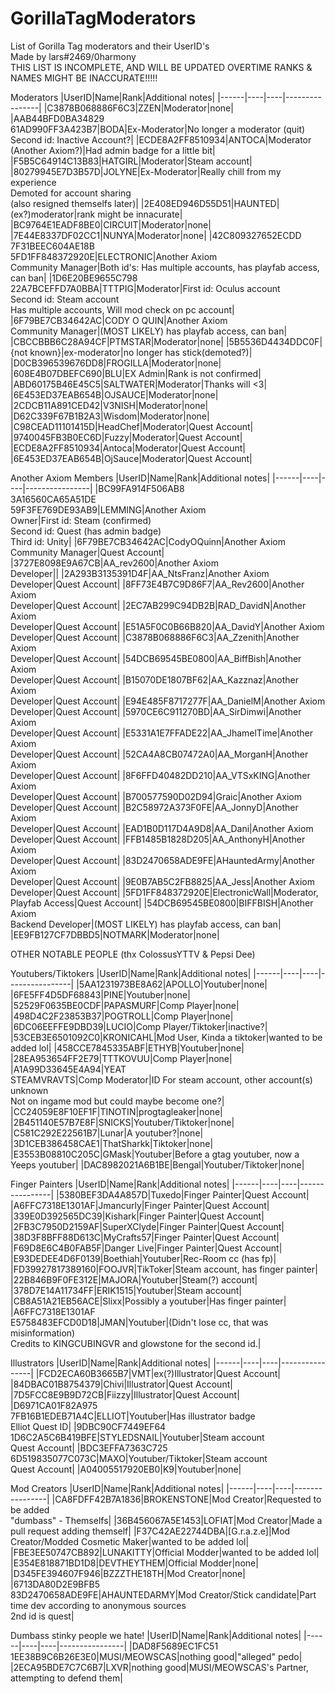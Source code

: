 # GorillaTagModerators
List of Gorilla Tag moderators and their UserID's<br />
Made by lars#2469/0harmony<br />
THIS LIST IS INCOMPLETE, AND WILL BE UPDATED OVERTIME
RANKS & NAMES MIGHT BE INACCURATE!!!!!

Moderators
|UserID|Name|Rank|Additional notes|
|------|----|----|----------------|
|C3878B068886F6C3|ZZEN|Moderator|none|
|AAB44BFD0BA34829<br>61AD990FF3A423B7|BODA|Ex-Moderator|No longer a moderator (quit)<br>Second id: Inactive Account?|
|ECDE8A2FF8510934|ANTOCA|Moderator<br>(Another Axiom?)|Had admin badge for a little bit|
|F5B5C64914C13B83|HATGIRL|Moderator|Steam account|
|80279945E7D3B57D|JOLYNE|Ex-Moderator|Really chill from my experience<br>Demoted for account sharing<br>(also resigned themselfs later)|
|2E408ED946D55D51|HAUNTED|(ex?)moderator|rank might be innacurate|
|BC9764E1EADF8BE0|CIRCUIT|Moderator|none|
|7E44E8337DF02CC1|NUNYA|Moderator|none|
|42C809327652ECDD<br>7F31BEEC604AE18B<br>5FD1FF848372920E|ELECTRONIC|Another Axiom<br>Community Manager|Both id's: Has multiple accounts, has playfab access, can ban|
|1D6E20BE9655C798<br>22A7BCEFFD7A0BBA|TTTPIG|Moderator|First id: Oculus account<br>Second id: Steam account<br>Has multiple accounts, Will mod check on pc account|
|6F79BE7CB34642AC|CODY O QUIN|Another Axiom<br>Community Manager|(MOST LIKELY) has playfab access, can ban|
|CBCCBBB6C28A94CF|PTMSTAR|Moderator|none|
|5B5536D4434DDC0F|{not known}|ex-moderator|no longer has stick(demoted?)|
|D0CB396539676DD8|FROGILLA|Moderator|none|
|608E4B07DBEFC690|BLU|EX Admin|Rank is not confirmed|
|ABD60175B46E45C5|SALTWATER|Moderator|Thanks will <3|
|6E453ED37EAB654B|OJSAUCE|Moderator|none|
|2CDCB11A891CED42|V3NISH|Moderator|none|
|D62C339F67B1B2A3|Wisdom|Moderator|none|
|C98CEAD11101415D|HeadChef|Moderator|Quest Account|
|9740045FB3B0EC6D|Fuzzy|Moderator|Quest Account|
|ECDE8A2FF8510934|Antoca|Moderator|Quest Account|
|6E453ED37EAB654B|OjSauce|Moderator|Quest Account|

Another Axiom Members
|UserID|Name|Rank|Additional notes|
|------|----|----|----------------|
|BC99FA914F506AB8<br>3A16560CA65A51DE<br>59F3FE769DE93AB9|LEMMING|Another Axiom<br>Owner|First id: Steam (confirmed)<br>Second id: Quest (has admin badge)<br>Third id: Unity|
|6F79BE7CB34642AC|CodyOQuinn|Another Axiom<br>Community Manager|Quest Account|
|3727E8098E9A67CB|AA_rev2600|Another Axiom<br>Developer||
|2A293B3135391D4F|AA_NtsFranz|Another Axiom<br>Developer|Quest Account|
|8FF73E4B7C9D86F7|AA_Rev2600|Another Axiom<br>Developer|Quest Account|
|2EC7AB299C94DB2B|RAD_DavidN|Another Axiom<br>Developer|Quest Account|
|E51A5F0C0B66B820|AA_DavidY|Another Axiom<br>Developer|Quest Account|
|C3878B068886F6C3|AA_Zzenith|Another Axiom<br>Developer|Quest Account|
|54DCB69545BE0800|AA_BiffBish|Another Axiom<br>Developer|Quest Account|
|B15070DE1807BF62|AA_Kazznaz|Another Axiom<br>Developer|Quest Account|
|E94E485F8717277F|AA_DanielM|Another Axiom<br>Developer|Quest Account|
|5970CE6C911270BD|AA_SirDimwi|Another Axiom<br>Developer|Quest Account|
|E5331A1E7FFADE22|AA_JhamelTime|Another Axiom<br>Developer|Quest Account|
|52CA4A8CB07472A0|AA_MorganH|Another Axiom<br>Developer|Quest Account|
|8F6FFD40482DD210|AA_VTSxKING|Another Axiom<br>Developer|Quest Account|
|B700577590D02D94|Graic|Another Axiom<br>Developer|Quest Account|
|B2C58972A373F0FE|AA_JonnyD|Another Axiom<br>Developer|Quest Account|
|EAD1B0D117D4A9D8|AA_Dani|Another Axiom<br>Developer|Quest Account|
|FFB1485B1828D205|AA_AnthonyH|Another Axiom<br>Developer|Quest Account|
|83D2470658ADE9FE|AHauntedArmy|Another Axiom<br>Developer|Quest Account|
|9E0B7AB5C2FB8825|AA_Jess|Another Axiom<br>Developer|Quest Account|
|5FD1FF848372920E|ElectronicWall|Moderator, Playfab Access|Quest Account|
|54DCB69545BE0800|BIFFBISH|Another Axiom<br>Backend Developer|(MOST LIKELY) has playfab access, can ban|
|EE9FB127CF7DBBD5|NOTMARK|Moderator|none|

OTHER NOTABLE PEOPLE (thx ColossusYTTV & Pepsi Dee)

Youtubers/Tiktokers
|UserID|Name|Rank|Additional notes|
|------|----|----|----------------|
|5AA1231973BE8A62|APOLLO|Youtuber|none|
|6FE5FF4D5DF68843|PINE|Youtuber|none|
|52529F0635BE0CDF|PAPASMURF|Comp Player|none|
|498D4C2F23853B37|POGTROLL|Comp Player|none|
|6DC06EEFFE9DBD39|LUCIO|Comp Player/Tiktoker|inactive?|
|53CEB3E6501092C0|KRONICAHL|Mod User, Kinda a tiktoker|wanted to be added lol|
|458CCE7845335ABF|ETHYB|Youtuber|none|
|28EA953654FF2E79|TTTKOVUU|Comp Player|none|
|A1A99D33645E4A94|YEAT<br>STEAMVRAVTS|Comp Moderator|ID For steam account, other account(s) unknown<br>Not on ingame mod but could maybe become one?|
|CC24059E8F10EF1F|TINOTIN|progtagleaker|none|
|2B451140E57B7E8F|SNICKS|Youtuber/Tiktoker|none|
|C581C292E22561B7|Lunar|A youtuber?|none|
|3D1CEB386458CAE1|ThatSharkk|Tiktoker|none|
|E3553B08810C205C|GMask|Youtuber|Before a gtag youtuber, now a Yeeps youtuber|
|DAC8982021A6B1BE|Bengal|Youtuber/Tiktoker|none|

Finger Painters
|UserID|Name|Rank|Additional notes|
|------|----|----|----------------|
|5380BEF3DA4A857D|Tuxedo|Finger Painter|Quest Account|
|A6FFC7318E1301AF|Jmancurly|Finger Painter|Quest Account|
|339E0D392565DC39|Kishark|Finger Painter|Quest Account|
|2FB3C7950D2159AF|SuperXClyde|Finger Painter|Quest Account|
|38D3F8BFF88D613C|MyCrafts57|Finger Painter|Quest Account|
|F69D8E6C4B0FAB5F|Danger Live|Finger Painter|Quest Account|
|E93DEDEE4D6F0139|Boethiah|Youtuber|Rec-Room cc (has fp)|
|FD39927817389160|FOOJVR|TikToker|Steam account, has finger painter|
|22B846B9F0FE312E|MAJORA|Youtuber|Steam(?) account|
|378D7E14A11734FF|ERIK1515|Youtuber|Steam account|
|CB8A51A21EB56ACE|Slixx|Possibly a youtuber|Has finger painter|
|A6FFC7318E1301AF<br>E5758483EFCD0D18|JMAN|Youtuber|(Didn't lose cc, that was misinformation)<br>Credits to KINGCUBINGVR and glowstone for the second id.|

Illustrators
|UserID|Name|Rank|Additional notes|
|------|----|----|----------------|
|FCD2ECA60B3665B7|VMT|ex(?)Illustrator|Quest Account|
|84DBAC01B8754379|Chivi|Illustrator|Quest Account|
|7D5FCC8E9B9D72CB|Fiizzy|Illustrator|Quest Account|
|D6971CA01F82A975<br>7FB16B1EDEB71A4C|ELLIOT|Youtuber|Has illustrator badge<br>Elliot Quest ID|
|9DBC90CF7449EF64<br>1D6C2A5C6B419BFE|STYLEDSNAIL|Youtuber|Steam account<br>Quest Account|
|BDC3EFFA7363C725<br>6D519835077C073C|MAXO|Youtuber/Tiktoker|Steam account<br>Quest Account|
|A04005517920EB0|K9|Youtuber|none|

Mod Creators
|UserID|Name|Rank|Additional notes|
|------|----|----|----------------|
|CA8FDFF42B7A1836|BROKENSTONE|Mod Creator|Requested to be added<br>"dumbass" - Themselfs|
|36B456067A5E1453|LOFIAT|Mod Creator|Made a pull request adding themself|
|F37C42AE22744DBA|[G.r.a.z.e]|Mod Creator/Modded Cosmetic Maker|wanted to be added lol|
|FBE3EE50747CB892|LUNAKITTY|Official Modder|wanted to be added lol|
|E354E818871BD1D8|DEVTHEYTHEM|Official Modder|none|
|D345FE394607F946|BZZZTHE18TH|Mod Creator|none|
|6713DA80D2E9BFB5<br>83D2470658ADE9FE|AHAUNTEDARMY|Mod Creator/Stick candidate|Part time dev according to anonymous sources<br>2nd id is quest|

Dumbass stinky people we hate!
|UserID|Name|Rank|Additional notes|
|------|----|----|----------------|
|DAD8F5689EC1FC51<br>1EE38B9C6B26E3E0|MUSI/MEOWSCAS|nothing good|"alleged" pedo|
|2ECA95BDE7C7C6B7|LXVR|nothing good|MUSI/MEOWSCAS's Partner, attempting to defend them|
